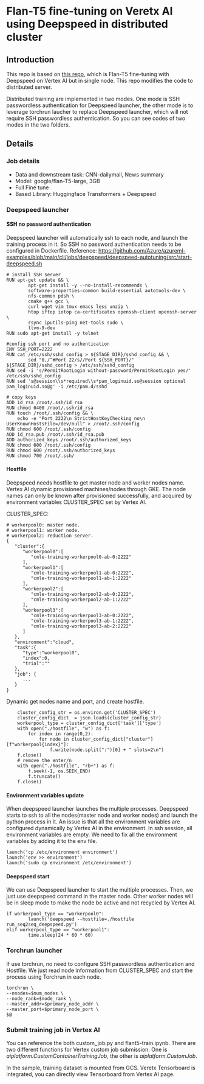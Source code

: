 # Flan-T5 fine-tuning on Veretx AI using Deepspeed in distributed cluster

## Introduction
This repo is based on [this repo](https://github.com/rafaelsf80/vertex-flant5xxl-multitask-finetuning), which is Flan-T5 fine-tuning with Deepspeed on Vertex AI but in single node. This repo modifies the code to distributed server.

Distributed training are implemented in two modes. One mode is SSH passwordless authentication for Deepspeed launcher, the other mode is to leverage torchrun laucher to replace Deepspeed launcher, which will not require SSH passwordless authentication. So you can see codes of two modes in the two folders.

## Details

### Job details
- Data and downstream task: CNN-dailymail, News summary
- Model: google/flan-T5-large, 3GB
- Full Fine tune
- Based Library: Huggingface Transformers + Deepspeed

### Deepspeed launcher
#### SSH no password authentication
Deepspeed launcher will automatically ssh to each node, and launch the training process in it. So SSH no password authentication needs to be configured in Dockerfile.
Reference: https://github.com/Azure/azureml-examples/blob/main/cli/jobs/deepspeed/deepspeed-autotuning/src/start-deepspeed.sh

```
# install SSH server
RUN apt-get update && \
        apt-get install -y --no-install-recommends \
        software-properties-common build-essential autotools-dev \
        nfs-common pdsh \
        cmake g++ gcc \
        curl wget vim tmux emacs less unzip \
        htop iftop iotop ca-certificates openssh-client openssh-server \
        rsync iputils-ping net-tools sudo \
        llvm-9-dev
RUN sudo apt-get install -y telnet

#config ssh port and no authentication
ENV SSH_PORT=2222
RUN cat /etc/ssh/sshd_config > ${STAGE_DIR}/sshd_config && \
        sed "0,/^#Port 22/s//Port ${SSH_PORT}/" ${STAGE_DIR}/sshd_config > /etc/ssh/sshd_config
RUN sed -i 's/PermitRootLogin without-password/PermitRootLogin yes/' /etc/ssh/sshd_config
RUN sed 's@session\\s*required\\s*pam_loginuid.so@session optional pam_loginuid.so@g' -i /etc/pam.d/sshd

# copy keys
ADD id_rsa /root/.ssh/id_rsa
RUN chmod 0400 /root/.ssh/id_rsa
RUN touch /root/.ssh/config && \
    echo -e "Port 2222\n StrictHostKeyChecking no\n  UserKnownHostsFile=/dev/null" > /root/.ssh/config
RUN chmod 600 /root/.ssh/config
ADD id_rsa.pub /root/.ssh/id_rsa.pub
ADD authorized_keys /root/.ssh/authorized_keys
RUN chmod 600 /root/.ssh/config
RUN chmod 600 /root/.ssh/authorized_keys
RUN chmod 700 /root/.ssh/
```

#### Hostfile
Deepspeed needs hostfile to get master node and worker nodes name.
Vertex AI dynamic provisioned machines/nodes through GKE. The node names can only be known after provisioned successfully, and acquired by environment variables CLUSTER_SPEC set by Vertex AI.

CLUSTER_SPEC:
```
# workerpool0: master node.
# workerpool1: worker node.
# workerpool2: reduction server.
{
   "cluster":{
      "workerpool0":[
         "cmle-training-workerpool0-ab-0:2222"
      ],
      "workerpool1":[
         "cmle-training-workerpool1-ab-0:2222",
         "cmle-training-workerpool1-ab-1:2222"
      ],
      "workerpool2":[
         "cmle-training-workerpool2-ab-0:2222",
         "cmle-training-workerpool2-ab-1:2222"
      ],
      "workerpool3":[
         "cmle-training-workerpool3-ab-0:2222",
         "cmle-training-workerpool3-ab-1:2222",
         "cmle-training-workerpool3-ab-2:2222"
      ]
   },
   "environment":"cloud",
   "task":{
      "type":"workerpool0",
      "index":0,
      "trial":""
   },
   "job": {
      ...
   }
}
```
Dynamic get nodes name and port, and create hostfile.
```
    cluster_config_str = os.environ.get('CLUSTER_SPEC')
    cluster_config_dict  = json.loads(cluster_config_str)
    workerpool_type = cluster_config_dict['task']['type']
    with open("./hostfile", "w") as f:
        for index in range(0,2):
            for node in cluster_config_dict["cluster"][f"workerpool{index}"]:
                f.write(node.split(":")[0] + " slots=2\n")
    f.close()
    # remove the enter/n
    with open("./hostfile", "rb+") as f:
        f.seek(-1, os.SEEK_END)
        f.truncate()
    f.close()
```
#### Environment variables update
When deepspeed launcher launches the multiple processes. Deepspeed starts to ssh to all the nodes(master node and worker nodes) and launch the python process in it. An issue is that all the environment variables are configured dynamically by Vertex AI in the environment. In ssh session, all environment variables are empty. We need to fix all the environment variables by adding it to the env file.

```
launch('cp /etc/environment environment')
launch('env >> environment')
launch('sudo cp environment /etc/environment')
```
#### Deepspeed start
We can use Deepspeed launcher to start the multiple processes. Then, we just use deepspeed command in the master node. Other worker nodes will be in sleep mode to make the node be active and not recycled by Vertex AI.
```
if workerpool_type == "workerpool0":
        launch('deepspeed --hostfile=./hostfile run_seq2seq_deepspeed.py')   
elif workerpool_type == "workerpool1":
        time.sleep(24 * 60 * 60)
```

### Torchrun launcher
If use torchrun, no need to configure SSH passwordless authentication and Hostfile. We just read node information from CLUSTER_SPEC and start the process using Torchrun in each node.
```
torchrun \
--nnodes=$num_nodes \
--node_rank=$node_rank \
--master_addr=$primary_node_addr \
--master_port=$primary_node_port \
$@
```

### Submit training job in Vertex AI
You can reference the both custom_job.py and flant5-train.ipynb. There are two different functions for Vertex custom job submission. One is *aiplatform.CustomContainerTrainingJob*, the other is *aiplatform.CustomJob*.

In the sample, training dataset is mounted from GCS. Veretx Tensorboard is integrated, you can directly view Tensorboard from Vertex AI page. 
